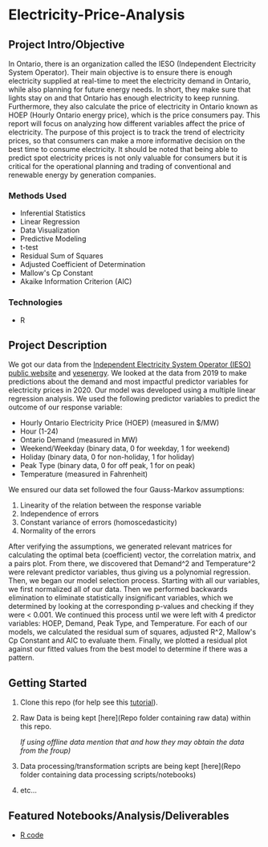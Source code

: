 # Electricity-Price-Analysis

## Project Intro/Objective
In Ontario, there is an organization called the IESO (Independent Electricity System Operator). Their main objective is to ensure there is enough electricity supplied at real-time to meet the electricity demand in Ontario, while also planning for future energy needs. In short, they make sure that lights stay on and that Ontario has enough electricity to keep running. Furthermore, they also calculate the price of electricity in Ontario known as HOEP (Hourly Ontario energy price), which is the price consumers pay. This report will focus on analyzing how different variables affect the price of electricity. The purpose of this project is to track the trend of electricity prices, so
that consumers can make a more informative decision on the best time to consume electricity. It should be noted that being able to predict spot electricity prices is not only
valuable for consumers but it is critical for the operational planning and trading of conventional and renewable energy by generation companies.

### Methods Used
* Inferential Statistics
* Linear Regression
* Data Visualization
* Predictive Modeling
* t-test
* Residual Sum of Squares
* Adjusted Coefficient of Determination
* Mallow's Cp Constant
* Akaike Information Criterion (AIC)

### Technologies
* R 


## Project Description

We got our data from the [Independent Electricity System Operator (IESO) public website](http://reports.ieso.ca/public/Demand/) and [yesenergy](https://www.yesenergy.com/). We looked at the data from 2019 to make predictions about the demand and most impactful predictor variables for electricity prices in 2020. Our model was developed using a multiple linear regression analysis. We used the following predictor variables to predict the outcome of our response variable:
* Hourly Ontario Electricity Price (HOEP) (measured in $/MW)
* Hour (1-24)
* Ontario Demand (measured in MW)
* Weekend/Weekday (binary data, 0 for weekday, 1 for weekend)
* Holiday (binary data, 0 for non-holiday, 1 for holiday)
* Peak Type (binary data, 0 for off peak, 1 for on peak)
* Temperature (measured in Fahrenheit)

We ensured our data set followed the four Gauss-Markov assumptions:
1. Linearity of the relation between the response variable
2. Independence of errors
3. Constant variance of errors (homoscedasticity)
4. Normality of the errors

After verifying the assumptions, we generated relevant matrices for calculating the optimal beta (coefficient) vector, the correlation matrix, and a pairs plot. From there, we discovered that Demand^2 and Temperature^2 were relevant predictor variables, thus giving us a polynomial regression. Then, we began our model selection process. Starting with all our variables, we first normalized all of our data. Then we performed backwards elimination to eliminate statistically insignificant variables, which we determined by looking at the corresponding p-values and checking if they were < 0.001. We continued this process until we were left with 4 predictor variables: HOEP, Demand, Peak Type, and Temperature. For each of our models, we calculated the residual sum of squares, adjusted R^2, Mallow's Cp Constant and AIC to evaluate them. Finally, we plotted a residual plot against our fitted values from the best model to determine if there was a pattern.

## Getting Started

1. Clone this repo (for help see this [tutorial](https://help.github.com/articles/cloning-a-repository/)).
2. Raw Data is being kept [here](Repo folder containing raw data) within this repo.

    *If using offline data mention that and how they may obtain the data from the froup)*
    
3. Data processing/transformation scripts are being kept [here](Repo folder containing data processing scripts/notebooks)
4. etc...


## Featured Notebooks/Analysis/Deliverables
* [R code](link)
